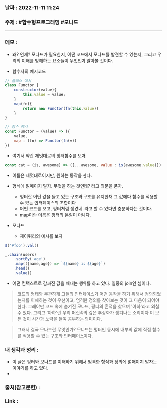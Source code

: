 ### 날짜 : 2022-11-11 11:24
### 주제 : #함수형프로그래밍 #모나드 

---- 

### 메모 : 
- 왜? 언제? 모나드가 필요한지, 어떤 코드에서 모나드를 발견할 수 있는지, 그리고 우리의 이해를 방해하는 요소들이 무엇인지 알아볼 것이다. 

- 함수자의 예시코드 

```javascript
// 클래스 예시 
class Functor {
	constructor(value){
		this.value = value;
	}
	map(fn){
		return new Functor(fn(this.value))
	}
}
```

```javascript
// 함수 예시 
const Functor = (value) => ({
	value, 
	map : (fn) => Functor(fn(v))
})
```

- 여기서 약간 제멋대로의 펑터함수를 보자. 
```javascript
const cat = (is, awesome) => ({...awesome, value : is(awesome.value)})
```
- 이름은 제멋대로이지만, 원하는 동작을 한다. 

- 형식에 얽메이지 말자. 무엇을 하는 것인데? 라고 의문을 품자. 
	- 펑터란 어떤 값을 들고 있는 구조와 구조를 유지한채 그 값에다 함수를 적용할 수 있는 인터페이스의 조합이다. 
	- 어떤 코드를 보고, 펑터처럼 생겼네. 라고 할 수 있다면 충분하다는 것이다. 
	- map이란 이름은 펑터의 본질이 아니다. 

- 모나드 
	- 제이쿼리의 예시를 보자 
	
```javascript
$('#foo').val()

_.chain(users)
	.sortBy('age')
	.map(({name,age}) => `${name} is ${age}`)
	.head()
	.value()
```

- 어떤 컨택스트로 감싸진 값을 빼내는 행위를 하고 있다. 일종의 join인 셈이다. 

> 코드의 형태와 무관하게 그들의 인터페이스가 어떤 동작을 하기 위해서 정의되었는지를 이해하는 것이 우선이고, 엄격한 정의를 찾아보는 것이 그 다음이 되어야 한다. 그래야만 코드 속에 숨겨진 모나드, 펑터의 흔적을 찾으며 '아하'라고 외칠 수 있다. 그리고 '아하'란 우리 머릿속의 깊은 추상화가 생겨나는 소리이자 이 모든 것이 시간과 노력을 들여 공부하는 의미이다. 

> 그래서 결국 모나드란 무엇인가? 모나드는 펑터인 동시에 내부의 값에 직접 함수를 적용할 수 있는 구조와 인터페이스이다. 


### 내 생각과 정리 : 
- 이 글은 펑터와 모나드를 이해하기 위해서 엄격한 형식과 정의에 얽매이지 말자는 이야기를 하고 있다. 
- 

### 출처(참고문헌) : 


### Link : 
